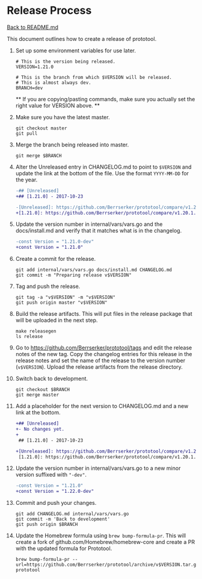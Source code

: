 # Release Process

[Back to README.md](README.md)

This document outlines how to create a release of prototool.

1.  Set up some environment variables for use later.

    ```
    # This is the version being released.
    VERSION=1.21.0

    # This is the branch from which $VERSION will be released.
    # This is almost always dev.
    BRANCH=dev
    ```

    ** If you are copying/pasting commands, make sure you actually set the right value for VERSION above. **

2.  Make sure you have the latest master.

    ```
    git checkout master
    git pull
    ```

3.  Merge the branch being released into master.

    ```
    git merge $BRANCH
    ```

4.  Alter the Unreleased entry in CHANGELOG.md to point to `$VERSION` and
    update the link at the bottom of the file. Use the format `YYYY-MM-DD` for
    the year.

    ```diff
    -## [Unreleased]
    +## [1.21.0] - 2017-10-23
    ```

    ```diff
    -[Unreleased]: https://github.com/Berrserker/prototool/compare/v1.20.1...HEAD
    +[1.21.0]: https://github.com/Berrserker/prototool/compare/v1.20.1...v1.21.0
    ```


5.  Update the version number in internal/vars/vars.go and the docs/install.md
    and verify that it matches what is in the changelog.

    ```diff
    -const Version = "1.21.0-dev"
    +const Version = "1.21.0"
    ```

6.  Create a commit for the release.

    ```
    git add internal/vars/vars.go docs/install.md CHANGELOG.md
    git commit -m "Preparing release v$VERSION"
    ```

7.  Tag and push the release.

    ```
    git tag -a "v$VERSION" -m "v$VERSION"
    git push origin master "v$VERSION"
    ```

8.  Build the release artifacts. This will put files in the release package
    that will be uploaded in the next step.

    ```
    make releasegen
    ls release
    ```

9. Go to <https://github.com/Berrserker/prototool/tags> and edit the release notes
    of the new tag.  Copy the changelog entries for this release in the
    release notes and set the name of the release to the version number
    (`v$VERSION`). Upload the release artifacts from the release directory.

10. Switch back to development.

    ```
    git checkout $BRANCH
    git merge master
    ```

11. Add a placeholder for the next version to CHANGELOG.md and a new link at
    the bottom.

    ```diff
    +## [Unreleased]
    +- No changes yet.
    +
     ## [1.21.0] - 2017-10-23
    ```

    ```diff
    +[Unreleased]: https://github.com/Berrserker/prototool/compare/v1.21.0...HEAD
     [1.21.0]: https://github.com/Berrserker/prototool/compare/v1.20.1...v1.21.0
    ```

12. Update the version number in internal/vars/vars.go to a new minor version
    suffixed with `"-dev"`.

    ```diff
    -const Version = "1.21.0"
    +const Version = "1.22.0-dev"
    ```

13. Commit and push your changes.

    ```
    git add CHANGELOG.md internal/vars/vars.go
    git commit -m 'Back to development'
    git push origin $BRANCH
    ```

14. Update the Homebrew formula using `brew bump-formula-pr`. This will create
    a fork of github.com/Homebrew/homebrew-core and create a PR with the
    updated formula for Prototool.

    ```
    brew bump-formula-pr --url=https://github.com/Berrserker/prototool/archive/v$VERSION.tar.gz prototool
    ```
